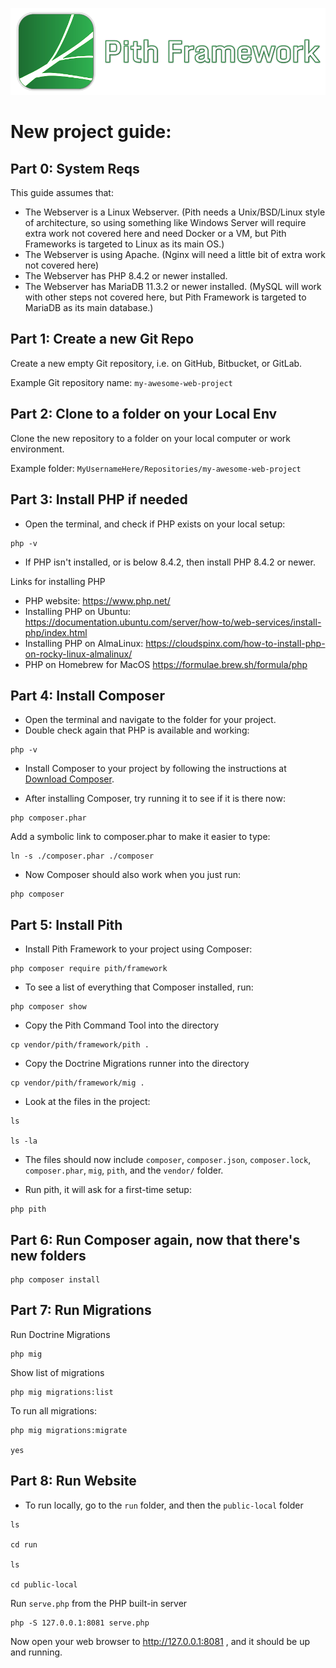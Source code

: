 

![Pith Framework Logo](https://github.com/ian-maurmann/pith-framework/blob/master/doc/logo/logo/pith-framework-logo-2023-250p.png?raw=true)


# New project guide:

## Part 0: System Reqs

This guide assumes that:
- The Webserver is a Linux Webserver. (Pith needs a Unix/BSD/Linux style of architecture, so using something like Windows Server will require extra work not covered here and need Docker or a VM, but Pith Frameworks is targeted to Linux as its main OS.)
- The Webserver is using Apache. (Nginx will need a little bit of extra work not covered here)
- The Webserver has PHP 8.4.2 or newer installed.
- The Webserver has MariaDB 11.3.2 or newer installed. (MySQL will work with other steps not covered here, but Pith Framework is targeted to MariaDB as its main database.)

## Part 1: Create a new Git Repo

Create a new empty Git repository, i.e. on GitHub, Bitbucket, or GitLab. 

Example Git repository name: `my-awesome-web-project`

## Part 2: Clone to a folder on your Local Env

Clone the new repository to a folder on your local computer or work environment. 

Example folder: `MyUsernameHere/Repositories/my-awesome-web-project`

## Part 3: Install PHP if needed


- Open the terminal, and check if PHP exists on your local setup:

``` 
php -v
```

- If PHP isn't installed, or is below 8.4.2, then install PHP 8.4.2 or newer.

Links for installing PHP

- PHP website: https://www.php.net/
- Installing PHP on Ubuntu: https://documentation.ubuntu.com/server/how-to/web-services/install-php/index.html
- Installing PHP on AlmaLinux: https://cloudspinx.com/how-to-install-php-on-rocky-linux-almalinux/
- PHP on Homebrew for MacOS https://formulae.brew.sh/formula/php
## Part 4: Install Composer

- Open the terminal and navigate to the folder for your project.
- Double check again that PHP is available and working:
``` 
php -v
```
- Install Composer to your project by following the instructions at [Download Composer](https://getcomposer.org/download/).

- After installing Composer, try running it to see if it is there now:
```
php composer.phar 
```

Add a symbolic link to composer.phar to make it easier to type:
```
ln -s ./composer.phar ./composer
```

- Now Composer should also work when you just run:
```
php composer
```



## Part 5: Install Pith

- Install Pith Framework to your project using Composer:

```
php composer require pith/framework
```

- To see a list of everything that Composer installed, run:

```
php composer show
```

- Copy the Pith Command Tool into the directory
```
cp vendor/pith/framework/pith .
```

- Copy the Doctrine Migrations runner into the directory
```
cp vendor/pith/framework/mig .
```

- Look at the files in the project:

```
ls 

ls -la
```

- The files should now include `composer`, `composer.json`, `composer.lock`, `composer.phar`, `mig`, `pith`, and the `vendor/` folder.

- Run pith, it will ask for a first-time setup:

```
php pith
```


## Part 6: Run Composer again, now that there's new folders

```
php composer install
```


## Part 7: Run Migrations

Run Doctrine Migrations
```
php mig
```


Show list of migrations
```
php mig migrations:list
```

To run all migrations:
``` 
php mig migrations:migrate

yes
```

## Part 8: Run Website

- To run locally, go to the `run` folder, and then the `public-local` folder
```
ls

cd run

ls

cd public-local
```

Run `serve.php` from the PHP built-in server
```
php -S 127.0.0.1:8081 serve.php
```

Now open your web browser to http://127.0.0.1:8081 , and it should be up and running.
